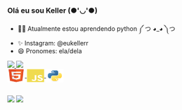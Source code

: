 ### Olá eu sou Keller (●'◡'●)

- 🐱‍🏍 Atualmente estou aprendendo python ༼ つ ◕_◕ ༽つ
-  ✨ Instagram: @eukellerr
- 😄 Pronomes: ela/dela 

<div>
  <a href="https://github.com/eukellerr">
  <img height="180em" src="https://github-readme-stats.vercel.app/api?username=eukeller&show_icons=true&theme=dracula&include_all_commits=true&count_private=true"/>
  <img height="180em" src="https://github-readme-stats.vercel.app/api/top-langs/?username=eukeller&layout=compact&langs_count=7&theme=dracula"/>
</div>
  <div>
	 <img align="center" alt="eukeller-HTML" height="30" width="40" src="https://raw.githubusercontent.com/devicons/devicon/master/icons/html5/html5-original.svg">
	<img align="center" alt="eukeller-Js" height="30" width="40" src="https://raw.githubusercontent.com/devicons/devicon/master/icons/javascript/javascript-plain.svg">
	<img align="center" alt="eukeller-Python" height="30" width="40" src="https://raw.githubusercontent.com/devicons/devicon/master/icons/python/python-original.svg">
</div>

##

<div>
	<a href="https://instagram.com/eukellerr" target="_blank"><img src="https://img.shields.io/badge/-Instagram-%23E4405F?style=for-the-badge&logo=instagram&logoColor=white" target="_blank"></a>
	<a href="https://www.linkedin.com/in/emanuelle-keller-693153218/" target="_blank"><img src="https://img.shields.io/badge/-LinkedIn-%230077B5?style=for-the-badge&logo=linkedin&logoColor=white" target="_blank"></a> 
</div>
